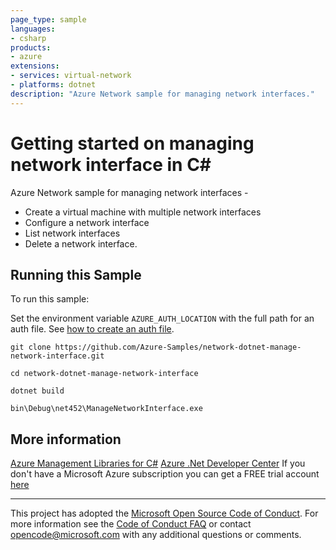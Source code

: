 ```yaml
---
page_type: sample
languages:
- csharp
products:
- azure
extensions:
- services: virtual-network
- platforms: dotnet
description: "Azure Network sample for managing network interfaces."
---
```


# Getting started on managing network interface in C# #

 Azure Network sample for managing network interfaces -
  - Create a virtual machine with multiple network interfaces
  - Configure a network interface
  - List network interfaces
  - Delete a network interface.


## Running this Sample ##

To run this sample:

Set the environment variable `AZURE_AUTH_LOCATION` with the full path for an auth file. See [how to create an auth file](https://github.com/Azure/azure-libraries-for-net/blob/master/AUTH.md).

    git clone https://github.com/Azure-Samples/network-dotnet-manage-network-interface.git

    cd network-dotnet-manage-network-interface

    dotnet build

    bin\Debug\net452\ManageNetworkInterface.exe

## More information ##

[Azure Management Libraries for C#](https://github.com/Azure/azure-sdk-for-net/tree/Fluent)
[Azure .Net Developer Center](https://azure.microsoft.com/en-us/develop/net/)
If you don't have a Microsoft Azure subscription you can get a FREE trial account [here](http://go.microsoft.com/fwlink/?LinkId=330212)

---

This project has adopted the [Microsoft Open Source Code of Conduct](https://opensource.microsoft.com/codeofconduct/). For more information see the [Code of Conduct FAQ](https://opensource.microsoft.com/codeofconduct/faq/) or contact [opencode@microsoft.com](mailto:opencode@microsoft.com) with any additional questions or comments.
